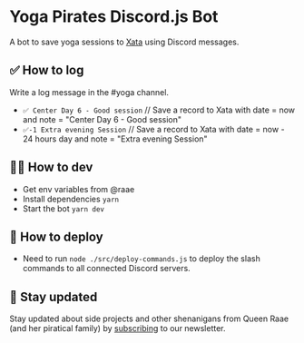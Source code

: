 # Yoga Pirates Discord.js Bot

A bot to save yoga sessions to [Xata](https://xata.io/?utm_source=github&utm_campaign=yoga+pirates&utm_medium=readme) using Discord messages.

## ✅ How to log

Write a log message in the #yoga channel.

- `✅ Center Day 6 - Good session` // Save a record to Xata with date = now and note = "Center Day 6 - Good session"
- `✅-1 Extra evening Session` // Save a record to Xata with date = now - 24 hours day and note = "Extra evening Session"


## 💁‍♀️ How to dev

- Get env variables from @raae
- Install dependencies `yarn`
- Start the bot `yarn dev`

## 🤖 How to deploy

- Need to run `node ./src/deploy-commands.js` to deploy the slash commands to all connected Discord servers.

## 👑 Stay updated

Stay updated about side projects and other shenanigans from Queen Raae (and her piratical family) by [subscribing](https://queen.raae.codes/emails/?utm_source=github&utm_campaign=yoga+pirates&utm_medium=readme) to our newsletter.
